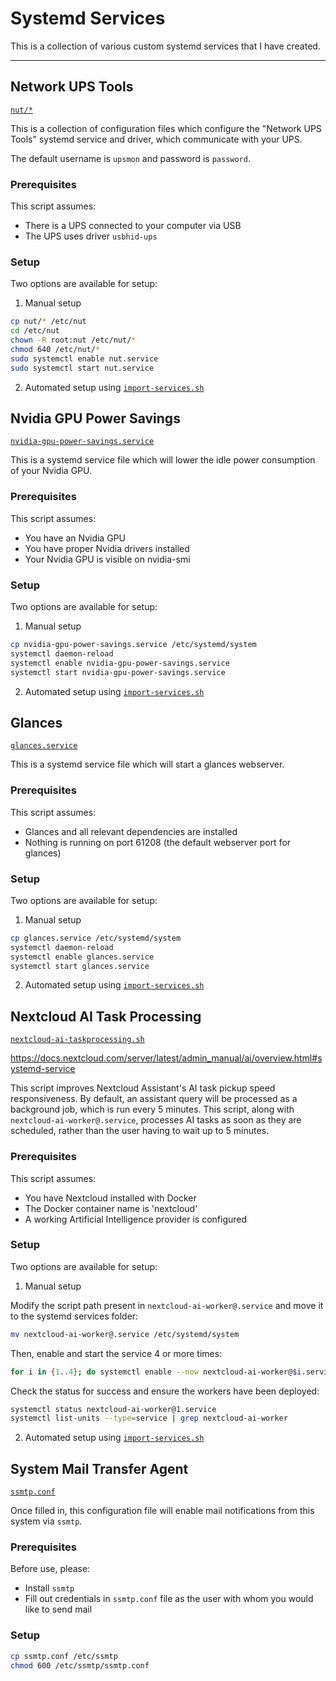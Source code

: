 # Systemd Services

This is a collection of various custom systemd services that I have created.

---

## Network UPS Tools
[`nut/*`](nut/)

This is a collection of configuration files which configure the "Network UPS Tools" systemd service and driver, which communicate with your UPS.

The default username is `upsmon` and password is `password`.

### Prerequisites
This script assumes:
- There is a UPS connected to your computer via USB
- The UPS uses driver `usbhid-ups`

### Setup
Two options are available for setup:

1. Manual setup
```sh
cp nut/* /etc/nut
cd /etc/nut
chown -R root:nut /etc/nut/*
chmod 640 /etc/nut/*
sudo systemctl enable nut.service
sudo systemctl start nut.service
```
2. Automated setup using [`import-services.sh`](import-services.sh)


## Nvidia GPU Power Savings
[`nvidia-gpu-power-savings.service`](nvidia-gpu-power-savings.service)

This is a systemd service file which will lower the idle power consumption of your Nvidia GPU.

### Prerequisites
This script assumes:
- You have an Nvidia GPU
- You have proper Nvidia drivers installed
- Your Nvidia GPU is visible on nvidia-smi

### Setup
Two options are available for setup:

1. Manual setup
```sh
cp nvidia-gpu-power-savings.service /etc/systemd/system
systemctl daemon-reload
systemctl enable nvidia-gpu-power-savings.service
systemctl start nvidia-gpu-power-savings.service
```
2. Automated setup using [`import-services.sh`](import-services.sh)


## Glances
[`glances.service`](glances.service)

This is a systemd service file which will start a glances webserver.

### Prerequisites
This script assumes:
- Glances and all relevant dependencies are installed
- Nothing is running on port 61208 (the default webserver port for glances)

### Setup
Two options are available for setup:

1. Manual setup
```sh
cp glances.service /etc/systemd/system
systemctl daemon-reload
systemctl enable glances.service
systemctl start glances.service
```
2. Automated setup using [`import-services.sh`](import-services.sh)


## Nextcloud AI Task Processing
[`nextcloud-ai-taskprocessing.sh`](nextcloud-ai-taskprocessing.sh)

https://docs.nextcloud.com/server/latest/admin_manual/ai/overview.html#systemd-service

This script improves Nextcloud Assistant's AI task pickup speed responsiveness. By default, an assistant query will be processed as a background job, which is run every 5 minutes. This script, along with `nextcloud-ai-worker@.service`, processes AI tasks as soon as they are scheduled, rather than the user having to wait up to 5 minutes.

### Prerequisites
This script assumes:
- You have Nextcloud installed with Docker
- The Docker container name is 'nextcloud'
- A working Artificial Intelligence provider is configured

### Setup
Two options are available for setup:

1. Manual setup

Modify the script path present in `nextcloud-ai-worker@.service` and move it to the systemd services folder:

```sh
mv nextcloud-ai-worker@.service /etc/systemd/system
```

Then, enable and start the service 4 or more times:

```sh
for i in {1..4}; do systemctl enable --now nextcloud-ai-worker@$i.service; done
```

Check the status for success and ensure the workers have been deployed:

```sh
systemctl status nextcloud-ai-worker@1.service
systemctl list-units --type=service | grep nextcloud-ai-worker
```

2. Automated setup using [`import-services.sh`](import-services.sh)


## System Mail Transfer Agent
[`ssmtp.conf`](ssmtp.conf)

Once filled in, this configuration file will enable mail notifications from this system via `ssmtp`.

### Prerequisites
Before use, please:
- Install `ssmtp`
- Fill out credentials in `ssmtp.conf` file as the user with whom you would like to send mail

### Setup
```sh
cp ssmtp.conf /etc/ssmtp
chmod 600 /etc/ssmtp/ssmtp.conf
```
